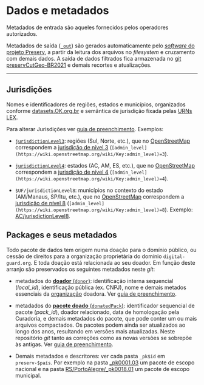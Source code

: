 # Dados e metadados

Metadados de entrada são aqueles fornecidos pelos operadores autorizados.

Metadados de saída ([`_out`](_out)) são gerados automaticamente pelo [*software* do projeto Preserv](http://git.digital-guard.org/preserv), a partir da leitura dos arquivos no *filesystem* e cruzamento com demais dados. A saída de dados filtrados fica armazenada no [git preservCutGeo-BR2021](https://git.digital-guard.org/preservCutGeo-BR2021) e demais recortes e atualizações.

-----

## Jurisdições

Nomes e identificadores de regiões, estados e municípios, organizados conforme [datasets.OK.org.br](http://datasets.OK.org.br) e semântica de jurisdição fixada pelas [URNs LEX](https://en.wikipedia.org/wiki/Lex_(URN)).

Para alterar Jurisdições ver [guia de preenchimento](https://wiki.addressforall.org/doc/dg:Guia_de_preenchimento_de_Planilha_jurisdictionLevel). Exemplos:

* [`jurisdictionLevel3`](jurisdictionLevel3.csv): regiões (Sul, Norte, etc.), que no [OpenStreetMap](https://openstreetmap.org) correspondem a [jurisdição de nível 3](https://wiki.openstreetmap.org/wiki/Tag:boundary%3Dadministrative#10_admin_level_values_for_specific_countries) (`[admin_level](https://wiki.openstreetmap.org/wiki/Key:admin_level)=3`).

* [`jurisdictionLevel4`](jurisdictionLevel4.csv): estados (AC, AM, ES, etc.), que no [OpenStreetMap](https://openstreetmap.org) correspondem a [jurisdição de nível 4](https://wiki.openstreetmap.org/wiki/Tag:boundary%3Dadministrative#10_admin_level_values_for_specific_countries) (`[admin_level](https://wiki.openstreetmap.org/wiki/Key:admin_level)=4`).

* `$UF/jurisdictionLevel8`: municípios no contexto do estado (AM/Manaus, SP/Itu, etc.), que no [OpenStreetMap](https://openstreetmap.org) correspondem a [jurisdição de nível 8](https://wiki.openstreetmap.org/wiki/Tag:boundary%3Dadministrative#10_admin_level_values_for_specific_countries) (`[admin_level](https://wiki.openstreetmap.org/wiki/Key:admin_level)=8`). Exemplo: [AC/jurisdictionLevel8](AC/jurisdictionLevel8.csv).

## Packages e seus metadados

Todo pacote de dados tem origem numa doação para o domínio público, ou cessão de direitos para a organização proprietária do domínio `digital-guard.org`. E toda doação está relacionada ao seu doador. Em função deste arranjo são preservados os seguintes metadados neste *git*:

* metadados do [**doador** (`donor`)](donor.csv): identificação interna sequencial (_local_id_), identificação pública (ex. CNPJ), nome e demais metados essenciais da [organização](https://schema.org/Organization) doadora. Ver [guia de preenchimento](https://wiki.addressforall.org/doc/dg:Guia_de_preenchimento_da_Planilha_de_Doadores).

* metadados do [**pacote doado** (`donatedPack`)](donatedPack.csv): identificador sequencial de pacote (_pack_id_), doador relacionado, data de homologação pela Curadoria, e demais metadados do pacote, que pode conter um ou mais arquivos compactados. Os pacotes podem ainda ser atualizados ao longo dos anos, resultando em versões mais atualizadas.  Neste repositório *git* tanto as correções como as novas versões se sobrepõe às antigas. Ver [guia de preenchimento](https://wiki.addressforall.org/doc/dg:Guia_de_preenchimento_da_Planilha_de_Pacotes).

* Demais metadados e descritores: ver cada pasta `_pk$id` em `preserv-$país`. Por exemplo na pasta [_pk0001.03](_pk0001.03) um pacote de escopo nacional e na pasta [RS/PortoAlegre/_pk0018.01](RS/PortoAlegre/_pk0018.01) um pacote de escopo municipal.
